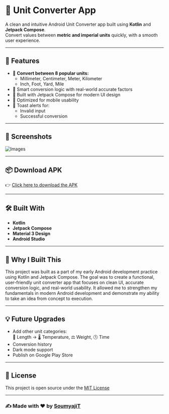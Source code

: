 # 📱 Unit Converter App

A clean and intuitive Android Unit Converter app built using **Kotlin** and **Jetpack Compose**.  
Convert values between **metric and imperial units** quickly, with a smooth user experience.

---

## 🚀 Features

- 🔁 **Convert between 8 popular units:**
  - Millimeter, Centimeter, Meter, Kilometer
  - Inch, Foot, Yard, Mile
- 🧠 Smart conversion logic with real-world accurate factors
- 🎨 Built with Jetpack Compose for modern UI design
- 📱 Optimized for mobile usability
- 🔔 Toast alerts for:
  - Invalid input
  - Successful conversion
---

## 📸 Screenshots


![Images](Images/)

---

## 📦 Download APK

👉 [Click here to download the APK](https://drive.google.com/file/d/1mSp0I7ArZPVHyXZdmp55Z0VE22extzxv/view?usp=sharing)

---

## 🛠 Built With

- **Kotlin**
- **Jetpack Compose**
- **Material 3 Design**
- **Android Studio**

---

## 🌱 Why I Built This

This project was built as a part of my early Android development practice using Kotlin and Jetpack Compose. The goal was to create a functional, user-friendly unit converter app that focuses on clean UI, accurate conversion logic, and real-world usability. It allowed me to strengthen my fundamentals in modern Android development and demonstrate my ability to take an idea from concept to execution.

---

## 💡 Future Upgrades

- Add other unit categories:  
  📏 Length → 🌡️ Temperature, ⚖️ Weight, 🕒 Time
- Conversion history
- Dark mode support
- Publish on Google Play Store

---


## 🪪 License

This project is open source under the [MIT License](LICENSE)

---

### ✍️ Made with ❤️ by [SoumyajiT](https://github.com/Soumyajit-io)


